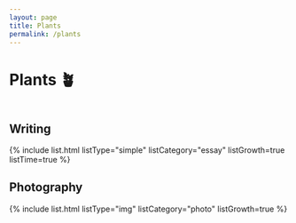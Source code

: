 ```yaml
---
layout: page
title: Plants
permalink: /plants
---
```


# <span class="plant-emoji-left">🪴&nbsp;</span>Plants<span class="plant-emoji-right">&nbsp;🪴</span>

## Writing

{% include list.html listType="simple" listCategory="essay" listGrowth=true listTime=true %}

## Photography

{% include list.html listType="img" listCategory="photo" listGrowth=true %}

<style>
    h1 {
        margin-left: -48px;
    }

    .plant-emoji-left {
      padding-right: 5px;
      margin-left: -5px;
    }

    .plant-emoji-right {
      display: none;
    }

    @media only screen and (min-width: 401px) and (max-width: 1200px) {
      h1 {
        margin-left: 0;
      }

      .plant-emoji-left {
        display: none;
      }

      .plant-emoji-right {
        display: inline;
      }
    }

    @media (max-width: 400px) {

        h1 {
            margin-left: auto;
            text-align: center;
        }

        h2 {
            text-align: center;
        }
    }

    h2:first-of-type {
      margin-top: 3rem;
    }

  time span {
    margin-right: 0;
  }

  time {
    margin: 0;
  }

  .row {
    display: flex;
    flex-direction: row;
    flex-wrap: wrap;
    margin: 2rem 0;
  }
  
  .column {
    flex-basis: 100%;
  }

  .grid-list-title.column {
    flex: 4.5;
  }

  .grid-list-time.column {
    flex: 1;
  }

  .grid-list-growth.column {
    flex: 1;
  }

  .blank.column {
    flex: 3.5;
  }
  
  @media screen and (max-width: 800px) {
    .column {
      flex: 1;
    }
  }

  @media only screen and (min-width: 800px) and (max-width: 1200px) {
  .grid-list-title.column {
    flex: 7.5;
  }
    
    .blank.column {
      flex: 1.5;
    }
  }

  @media only screen and (min-width: 601px) and (max-width: 800px) {
    .blank.column {
      flex: 0;
    }
  }

  @media screen and (max-width: 600px) {
    .row {
      display: block;
    }

    .grid-list-title.column {
      flex: 10;
    }
  }

    .loooooooooooooooooooooooooooooook {
    }

    /* Grid CSS */

    /* .container {
      display: inline-block;
    }

    .column,
    .columns {
      margin-left: 4%; 
    }

    .grid-list-title.column {
      width: 42%;
    }

    .grid-list-growth.column {
      width: 10%;
      margin-left: 0;
    }

    .grid-list-time.column {
      width: 11%;
    }

    @media only screen and (min-width: 801px) and (max-width: 1200px) {
      .grid-list-title.column {
        width: 52%;
      }
    }

    @media only screen and (min-width: 601px) and (max-width: 800px) {
      .grid-list-title.column {
        width: 62%;
      }

      .grid-list-time.column {
        width: 15%;
      }
    }

    @media (max-width: 600px) {
      .container {
        width: 85%;
        display: block;
      }

      .grid-list-title.column {
        width: 100%;
        text-align: center;
        line-height: 1.6;
      }

      .grid-list-time.column {
        width: 15%;
        display: inline;
      }

      .grid-list-growth.column {
        width: 40%;
        margin-left: 0;
        display: inline;
      }
    }

    @media (max-width: 400px) {
      .column {
        float: none;
      }
    }

    .column:first-child,
    .columns:first-child {
      margin-left: 0; 
    } */
</style>